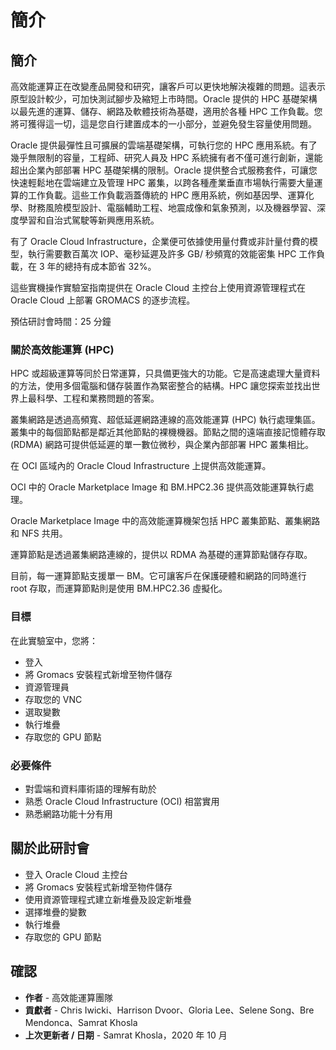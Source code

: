 # 簡介

## 簡介

高效能運算正在改變產品開發和研究，讓客戶可以更快地解決複雜的問題。這表示原型設計較少，可加快測試腳步及縮短上市時間。Oracle 提供的 HPC 基礎架構以最先進的運算、儲存、網路及軟體技術為基礎，適用於各種 HPC 工作負載。您將可獲得這一切，這是您自行建置成本的一小部分，並避免發生容量使用問題。

Oracle 提供最彈性且可擴展的雲端基礎架構，可執行您的 HPC 應用系統。有了幾乎無限制的容量，工程師、研究人員及 HPC 系統擁有者不僅可進行創新，還能超出企業內部部署 HPC 基礎架構的限制。Oracle 提供整合式服務套件，可讓您快速輕鬆地在雲端建立及管理 HPC 叢集，以跨各種產業垂直市場執行需要大量運算的工作負載。這些工作負載涵蓋傳統的 HPC 應用系統，例如基因學、運算化學、財務風險模型設計、電腦輔助工程、地震成像和氣象預測，以及機器學習、深度學習和自治式駕駛等新興應用系統。

有了 Oracle Cloud Infrastructure，企業便可依據使用量付費或非計量付費的模型，執行需要數百萬次 IOP、毫秒延遲及許多 GB/ 秒頻寬的效能密集 HPC 工作負載，在 3 年的總持有成本節省 32%。

這些實機操作實驗室指南提供在 Oracle Cloud 主控台上使用資源管理程式在 Oracle Cloud 上部署 GROMACS 的逐步流程。

預估研討會時間：25 分鐘

### 關於高效能運算 (HPC)

HPC 或超級運算等同於日常運算，只具備更強大的功能。它是高速處理大量資料的方法，使用多個電腦和儲存裝置作為緊密整合的結構。HPC 讓您探索並找出世界上最科學、工程和業務問題的答案。

叢集網路是透過高頻寬、超低延遲網路連線的高效能運算 (HPC) 執行處理集區。叢集中的每個節點都是鄰近其他節點的裸機機器。節點之間的遠端直接記憶體存取 (RDMA) 網路可提供低延遲的單一數位微秒，與企業內部部署 HPC 叢集相比。

在 OCI 區域內的 Oracle Cloud Infrastructure 上提供高效能運算。

OCI 中的 Oracle Marketplace Image 和 BM.HPC2.36 提供高效能運算執行處理。

Oracle Marketplace Image 中的高效能運算機架包括 HPC 叢集節點、叢集網路和 NFS 共用。

運算節點是透過叢集網路連線的，提供以 RDMA 為基礎的運算節點儲存存取。

目前，每一運算節點支援單一 BM。它可讓客戶在保護硬體和網路的同時進行 root 存取，而運算節點則是使用 BM.HPC2.36 虛擬化。

### 目標

在此實驗室中，您將：

*   登入
*   將 Gromacs 安裝程式新增至物件儲存
*   資源管理員
*   存取您的 VNC
*   選取變數
*   執行堆疊
*   存取您的 GPU 節點

### 必要條件

*   對雲端和資料庫術語的理解有助於
*   熟悉 Oracle Cloud Infrastructure (OCI) 相當實用
*   熟悉網路功能十分有用

## 關於此研討會

*   登入 Oracle Cloud 主控台
*   將 Gromacs 安裝程式新增至物件儲存
*   使用資源管理程式建立新堆疊及設定新堆疊
*   選擇堆疊的變數
*   執行堆疊
*   存取您的 GPU 節點

## 確認

*   **作者** - 高效能運算團隊
*   **貢獻者** - Chris Iwicki、Harrison Dvoor、Gloria Lee、Selene Song、Bre Mendonca、Samrat Khosla
*   **上次更新者 / 日期** - Samrat Khosla，2020 年 10 月